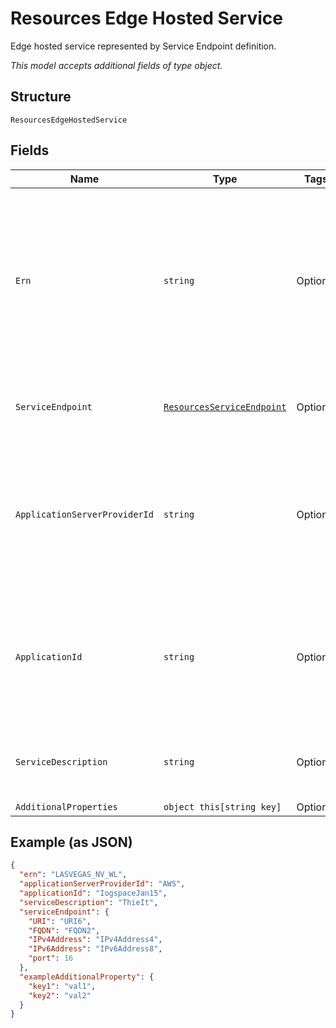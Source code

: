 
# Resources Edge Hosted Service

Edge hosted service represented by Service Endpoint definition.

*This model accepts additional fields of type object.*

## Structure

`ResourcesEdgeHostedService`

## Fields

| Name | Type | Tags | Description |
|  --- | --- | --- | --- |
| `Ern` | `string` | Optional | Edge Resource Name. A string identifier for a set of edge resources.<br><br>**Constraints**: *Maximum Length*: `32`, *Pattern*: `^[A-Za-z0-9-_]{3,32}$` |
| `ServiceEndpoint` | [`ResourcesServiceEndpoint`](../../doc/models/resources-service-endpoint.md) | Optional | Service Endpoint path, address, and port. |
| `ApplicationServerProviderId` | `string` | Optional | Unique ID representing the Edge Application Provider.<br><br>**Constraints**: *Maximum Length*: `32`, *Pattern*: `^[A-Za-z0-9]{3,32}$` |
| `ApplicationId` | `string` | Optional | Unique ID representing the Edge Application.<br><br>**Constraints**: *Maximum Length*: `32`, *Pattern*: `^[A-Za-z0-9]{3,32}$` |
| `ServiceDescription` | `string` | Optional | **Constraints**: *Maximum Length*: `32`, *Pattern*: `^[A-Za-z0-9]{3,32}$` |
| `AdditionalProperties` | `object this[string key]` | Optional | - |

## Example (as JSON)

```json
{
  "ern": "LASVEGAS_NV_WL",
  "applicationServerProviderId": "AWS",
  "applicationId": "IogspaceJan15",
  "serviceDescription": "ThieIt",
  "serviceEndpoint": {
    "URI": "URI6",
    "FQDN": "FQDN2",
    "IPv4Address": "IPv4Address4",
    "IPv6Address": "IPv6Address8",
    "port": 16
  },
  "exampleAdditionalProperty": {
    "key1": "val1",
    "key2": "val2"
  }
}
```

